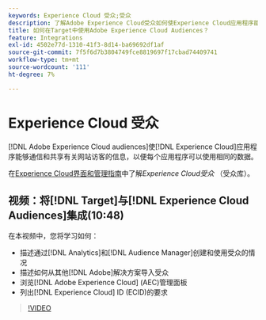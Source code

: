 ```yaml
---
keywords: Experience Cloud 受众;受众
description: 了解Adobe Experience Cloud受众如何使Experience Cloud应用程序能够与其他Adobe应用程序传输和共享有关网站访客的信息。
title: 如何在Target中使用Adobe Experience Cloud Audiences？
feature: Integrations
exl-id: 4502e77d-1310-41f3-8d14-ba69692df1af
source-git-commit: 7f5f6d7b3804749fce8819697f17cbad74409741
workflow-type: tm+mt
source-wordcount: '111'
ht-degree: 7%

---
```


# Experience Cloud 受众

[!DNL Adobe Experience Cloud audiences]使[!DNL Experience Cloud]应用程序能够通信和共享有关网站访客的信息，以便每个应用程序可以使用相同的数据。

在[Experience Cloud界面和管理指南](https://experienceleague.adobe.com/docs/core-services/interface/audiences/audience-library.html??lang=zh-Hans)中了解&#x200B;*Experience Cloud受众* （受众库）。

## 视频：将[!DNL Target]与[!DNL Experience Cloud Audiences]集成(10:48)

在本视频中，您将学习如何：

* 描述通过[!DNL Analytics]和[!DNL Audience Manager]创建和使用受众的情况
* 描述如何从其他[!DNL Adobe]解决方案导入受众
* 浏览[!DNL Adobe Experience Cloud] (AEC)管理面板
* 列出[!DNL Experience Cloud] ID (ECID)的要求

>[!VIDEO](https://video.tv.adobe.com/v/35152)
